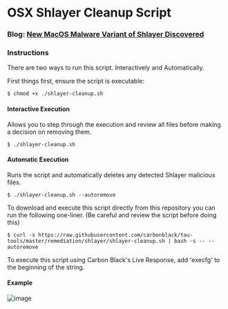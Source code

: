 # OSX Shlayer Cleanup Script

### Blog: [New MacOS Malware Variant of Shlayer Discovered](https://www.carbonblack.com/2019/02/12/tau-threat-intelligence-notification-new-macos-malware-variant-of-shlayer-osx-discovered/)

### Instructions

There are two ways to run this script. Interactively and Automatically.

First things first, ensure the script is executable:

    $ chmod +x ./shlayer-cleanup.sh

#### Interactive Execution

Allows you to step through the execution and review all files before making a decision on removing them.

    $ ./shlayer-cleanup.sh

#### Automatic Execution

Runs the script and automatically deletes any detected Shlayer malicious files.

    $ ./shlayer-cleanup.sh --autoremove

To download and execute this script directly from this repository you can run the following one-liner. (Be careful and review the script before doing this)

    $ curl -s https://raw.githubusercontent.com/carbonblack/tau-tools/master/remediation/shlayer/shlayer-cleanup.sh | bash -s -- --autoremove

To execute this script using Carbon Black's Live Response, add 'execfg' to the beginning of the string.

#### Example

![image](https://user-images.githubusercontent.com/727732/52649660-ecde8b80-2ea5-11e9-81f8-0f9dce1d187d.png)
